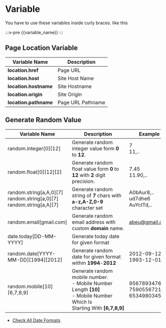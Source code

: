 <script setup>
import TodayDate from '../components/TodayDate.vue'
</script>

# Variable

You have to use these variables inside curly braces. like this

:::v-pre
{{variable_name}}
:::

## Page Location Variable

| Variable Name         | Description       |
| --------------------- | ----------------- |
| **location.href**     | Page URL          |
| **location.host**     | Site Host Name    |
| **location.hostname** | Site Hostname     |
| **location.origin**   | Site Origin       |
| **location.pathname** | Page URL Pathname |

## Generate Random Value

| Variable Name                                                                 | Description                                                                                                                 | Example                                   |
| ----------------------------------------------------------------------------- | --------------------------------------------------------------------------------------------------------------------------- | ----------------------------------------- |
| random.integer[0][12]                                                         | Generate random integer value form **0** to **12**.                                                                         | 7 <br> 11,..                              |
| random.float[0][12][2]                                                        | Generate random float value form **0** to **12** with **2** digit precision.                                                | 7.45 <br> 11.90,..                        |
| random.string[a,A,0][7] <br> random.string[a,0][7] <br> random.string[a,A][7] | Generate random string of **7** chars with **a-z,A-Z,0-9** character set                                                    | A0bAur8,.. <br> ud7dhe6 <br> AuYctTd,..   |
| random.email[gmail.com]                                                       | Generate random email address with custom **domain** name.                                                                  | abeu@gmail.com                            |
| date.today[DD-MM-YYYY]                                                        | Generate today date for given format                                                                                        | <TodayDate/>                              |
| random.date[YYYY-MM-DD][1994][2012]                                           | Generate random date for given format within **1994**-**2012**                                                              | 2012-09-12 <br> 1993-12-01,..             |
| random.mobile[10][6,7,8,9]                                                    | Generate random mobile number.<br> - Mobile Number Length **[10]**<br> - Mobile Number Which Is Starting With **[6,7,8,9]** | 9567893476<br>7590556721<br>6534980345,.. |

- [Check All Date Formats](https://day.js.org/docs/en/display/format#list-of-all-available-formats)
